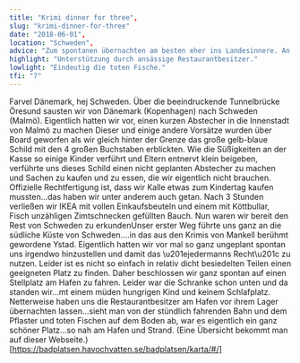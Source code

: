 ```yaml
---
title: "Krimi dinner for three",
slug: "krimi-dinner-for-three"
date: "2018-06-01",
location: "Schweden",
advice: "Zum spontanen übernachten am besten eher ins Landesinnere. An Badestellen gibt es Sanitäranlagen und man darf dort stehen."
highlight: "Unterstützung durch ansässige Restaurantbesitzer."
lowlight: "Eindeutig die toten Fische."
tfi: "7"
---
```


Farvel Dänemark, hej Schweden. Über die beeindruckende Tunnelbrücke Öresund sausten wir von Dänemark (Kopenhagen) nach Schweden (Malmö). Eigentlich hatten wir vor, einen kurzen Abstecher in die Innenstadt von Malmö zu machen
Dieser und einige andere Vorsätze wurden über Board geworfen als wir gleich hinter der Grenze das große gelb-blaue Schild mit den 4 großen Buchstaben erblickten. Wie die Süßigkeiten an der Kasse so einige Kinder verführt und Eltern entnervt klein beigeben, verführte uns dieses Schild einen nicht geplanten Abstecher zu machen und Sachen zu kaufen und zu essen, die wir eigentlich nicht brauchen. Offizielle Rechtfertigung ist, dass wir Kalle etwas zum Kindertag kaufen mussten...das haben wir unter anderem auch getan. Nach 3 Stunden verließen wir IKEA mit vollen Einkaufsbeuteln und einem mit Köttbullar, Fisch unzähligen Zimtschnecken gefüllten Bauch. Nun waren wir bereit den Rest von Schweden zu erkundenUnser erster Weg führte uns ganz an die südliche Küste von Schweden....in das aus den Krimis von Mankell berühmt gewordene Ystad. Eigentlich hatten wir vor mal so ganz ungeplant spontan uns irgendwo hinzustellen und damit das \u201ejedermanns Recht\u201c zu nutzen. Leider ist es nicht so einfach in relativ dicht besiedelten Teilen einen geeigneten Platz zu finden. Daher beschlossen wir ganz spontan auf einen Stellplatz am Hafen zu fahren. Leider war die Schranke schon unten und da standen wir...mt einem müden hungrigen Kind und keinem Schlafplatz. Netterweise haben uns die Restaurantbesitzer am Hafen vor ihrem Lager übernachten lassen...sieht man von der stündlich fahrenden Bahn und dem Pflaster und toten Fischen auf dem Boden ab, war es eigentlich ein ganz schöner Platz...so nah am Hafen und Strand. (Eine Übersicht bekommt man auf dieser Webseite.)[https://badplatsen.havochvatten.se/badplatsen/karta/#/]